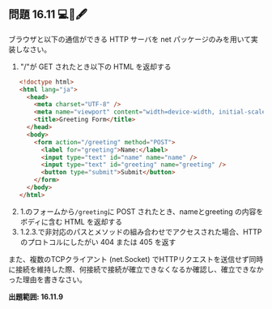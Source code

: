 ## 問題 16.11 💻🧪🖋️

ブラウザと以下の通信ができる HTTP サーバを net パッケージのみを用いて実装しなさい。

1. "/"が GET されたとき以下の HTML を返却する
```html
   <!doctype html>
   <html lang="ja">
     <head>
       <meta charset="UTF-8" />
       <meta name="viewport" content="width=device-width, initial-scale=1.0" />
       <title>Greeting Form</title>
     </head>
     <body>
       <form action="/greeting" method="POST">
         <label for="greeting">Name:</label>
         <input type="text" id="name" name="name" />
         <input type="text" id="greeting" name="greeting" />
         <button type="submit">Submit</button>
       </form>
     </body>
   </html>
```
2. 1.のフォームから`/greeting`に POST されたとき、nameとgreeting の内容をボディに含む HTML を返却する
3. 1.2.3.で非対応のパスとメソッドの組み合わせでアクセスされた場合、HTTP のプロトコルにしたがい 404 または 405 を返す

また、複数のTCPクライアント (net.Socket) でHTTPリクエストを送信せず同時に接続を維持した際、何接続で接続が確立できなくなるか確認し、確立できなかった理由を書きなさい。


**出題範囲: 16.11.9**
